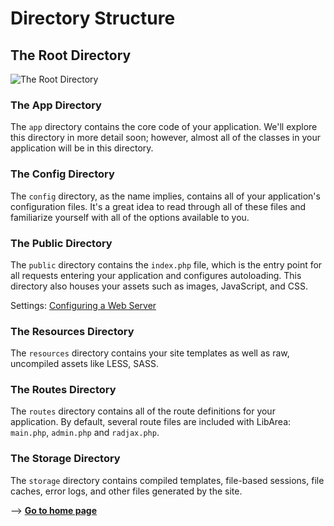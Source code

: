# Directory Structure

## The Root Directory

![The Root Directory](/uploads/content/structure.jpg)

### The App Directory

The `app` directory contains the core code of your application. We'll explore this directory in more detail soon; however, almost all of the classes in your application will be in this directory.

### The Config Directory

The `config` directory, as the name implies, contains all of your application's configuration files. It's a great idea to read through all of these files and familiarize yourself with all of the options available to you.

### The Public Directory

The `public` directory contains the `index.php` file, which is the entry point for all requests entering your application and configures autoloading. This directory also houses your assets such as images, JavaScript, and CSS.

Settings: [Configuring a Web Server](/en/web-server-configuration)

### The Resources Directory

The `resources` directory contains your site templates as well as raw, uncompiled assets like LESS, SASS. 

### The Routes Directory

The `routes` directory contains all of the route definitions for your application. By default, several route files are included with LibArea: `main.php`, `admin.php` and `radjax.php`.

### The Storage Directory

The `storage` directory contains compiled templates, file-based sessions, file caches, error logs, and other files generated by the site. 


—> [**Go to home page**](/en/)